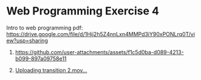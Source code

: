 # Web Programming Exercise 4
Intro to web programming pdf: 
https://drive.google.com/file/d/1Hij2h5Z4nnLxn4MMPd3iY90xPONLrq0T/view?usp=sharing



1. https://github.com/user-attachments/assets/f1c5d0ba-d089-4213-b099-897a09758e11


2. [Uploading transition 2.mov…](https://github.com/user-attachments/assets/3d6d311e-db1b-4732-a433-67aad3cd861c)



